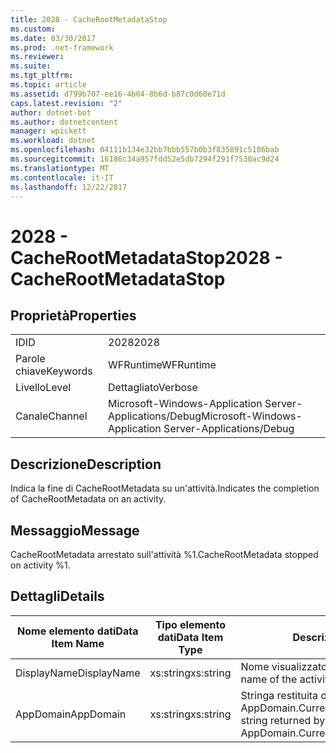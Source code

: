 ```yaml
---
title: 2028 - CacheRootMetadataStop
ms.custom: 
ms.date: 03/30/2017
ms.prod: .net-framework
ms.reviewer: 
ms.suite: 
ms.tgt_pltfrm: 
ms.topic: article
ms.assetid: d799b707-ee16-4b04-8b6d-b87c0d60e71d
caps.latest.revision: "2"
author: dotnet-bot
ms.author: dotnetcontent
manager: wpickett
ms.workload: dotnet
ms.openlocfilehash: 04111b134e32bb7bbb557b0b3f835891c5186bab
ms.sourcegitcommit: 16186c34a957fdd52e5db7294f291f7530ac9d24
ms.translationtype: MT
ms.contentlocale: it-IT
ms.lasthandoff: 12/22/2017
---
```

# <a name="2028---cacherootmetadatastop"></a><span data-ttu-id="ae2dd-102">2028 - CacheRootMetadataStop</span><span class="sxs-lookup"><span data-stu-id="ae2dd-102">2028 - CacheRootMetadataStop</span></span>
## <a name="properties"></a><span data-ttu-id="ae2dd-103">Proprietà</span><span class="sxs-lookup"><span data-stu-id="ae2dd-103">Properties</span></span>  
  
|||  
|-|-|  
|<span data-ttu-id="ae2dd-104">ID</span><span class="sxs-lookup"><span data-stu-id="ae2dd-104">ID</span></span>|<span data-ttu-id="ae2dd-105">2028</span><span class="sxs-lookup"><span data-stu-id="ae2dd-105">2028</span></span>|  
|<span data-ttu-id="ae2dd-106">Parole chiave</span><span class="sxs-lookup"><span data-stu-id="ae2dd-106">Keywords</span></span>|<span data-ttu-id="ae2dd-107">WFRuntime</span><span class="sxs-lookup"><span data-stu-id="ae2dd-107">WFRuntime</span></span>|  
|<span data-ttu-id="ae2dd-108">Livello</span><span class="sxs-lookup"><span data-stu-id="ae2dd-108">Level</span></span>|<span data-ttu-id="ae2dd-109">Dettagliato</span><span class="sxs-lookup"><span data-stu-id="ae2dd-109">Verbose</span></span>|  
|<span data-ttu-id="ae2dd-110">Canale</span><span class="sxs-lookup"><span data-stu-id="ae2dd-110">Channel</span></span>|<span data-ttu-id="ae2dd-111">Microsoft-Windows-Application Server-Applications/Debug</span><span class="sxs-lookup"><span data-stu-id="ae2dd-111">Microsoft-Windows-Application Server-Applications/Debug</span></span>|  
  
## <a name="description"></a><span data-ttu-id="ae2dd-112">Descrizione</span><span class="sxs-lookup"><span data-stu-id="ae2dd-112">Description</span></span>  
 <span data-ttu-id="ae2dd-113">Indica la fine di CacheRootMetadata su un'attività.</span><span class="sxs-lookup"><span data-stu-id="ae2dd-113">Indicates the completion of CacheRootMetadata on an activity.</span></span>  
  
## <a name="message"></a><span data-ttu-id="ae2dd-114">Messaggio</span><span class="sxs-lookup"><span data-stu-id="ae2dd-114">Message</span></span>  
 <span data-ttu-id="ae2dd-115">CacheRootMetadata arrestato sull'attività %1.</span><span class="sxs-lookup"><span data-stu-id="ae2dd-115">CacheRootMetadata stopped on activity %1.</span></span>  
  
## <a name="details"></a><span data-ttu-id="ae2dd-116">Dettagli</span><span class="sxs-lookup"><span data-stu-id="ae2dd-116">Details</span></span>  
  
|<span data-ttu-id="ae2dd-117">Nome elemento dati</span><span class="sxs-lookup"><span data-stu-id="ae2dd-117">Data Item Name</span></span>|<span data-ttu-id="ae2dd-118">Tipo elemento dati</span><span class="sxs-lookup"><span data-stu-id="ae2dd-118">Data Item Type</span></span>|<span data-ttu-id="ae2dd-119">Descrizione</span><span class="sxs-lookup"><span data-stu-id="ae2dd-119">Description</span></span>|  
|--------------------|--------------------|-----------------|  
|<span data-ttu-id="ae2dd-120">DisplayName</span><span class="sxs-lookup"><span data-stu-id="ae2dd-120">DisplayName</span></span>|<span data-ttu-id="ae2dd-121">xs:string</span><span class="sxs-lookup"><span data-stu-id="ae2dd-121">xs:string</span></span>|<span data-ttu-id="ae2dd-122">Nome visualizzato dell'attività.</span><span class="sxs-lookup"><span data-stu-id="ae2dd-122">The display name of the activity.</span></span>|  
|<span data-ttu-id="ae2dd-123">AppDomain</span><span class="sxs-lookup"><span data-stu-id="ae2dd-123">AppDomain</span></span>|<span data-ttu-id="ae2dd-124">xs:string</span><span class="sxs-lookup"><span data-stu-id="ae2dd-124">xs:string</span></span>|<span data-ttu-id="ae2dd-125">Stringa restituita da AppDomain.CurrentDomain.FriendlyName.</span><span class="sxs-lookup"><span data-stu-id="ae2dd-125">The string returned by AppDomain.CurrentDomain.FriendlyName.</span></span>|
